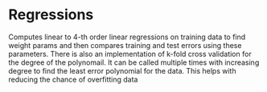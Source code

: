 # Regressions
Computes linear to 4-th order linear regressions on training data to find weight params and then compares training and test errors using these parameters. There is also an implementation of k-fold cross validation for the degree of the polynomail. It can be called multiple times with increasing degree to find the least error polynomial for the data. This helps with reducing the chance of overfitting data
